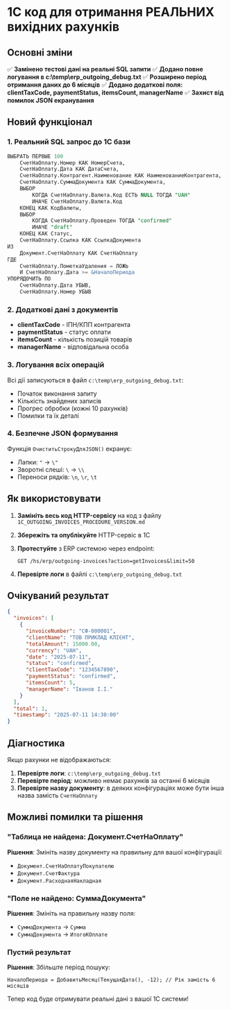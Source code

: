 # 1С код для отримання РЕАЛЬНИХ вихідних рахунків

## Основні зміни

✅ **Замінено тестові дані на реальні SQL запити**
✅ **Додано повне логування в c:\temp\erp_outgoing_debug.txt**
✅ **Розширено період отримання даних до 6 місяців**
✅ **Додано додаткові поля: clientTaxCode, paymentStatus, itemsCount, managerName**
✅ **Захист від помилок JSON екранування**

## Новий функціонал

### 1. Реальний SQL запрос до 1С бази
```sql
ВЫБРАТЬ ПЕРВЫЕ 100
    СчетНаОплату.Номер КАК НомерСчета,
    СчетНаОплату.Дата КАК ДатаСчета,
    СчетНаОплату.Контрагент.Наименование КАК НаименованиеКонтрагента,
    СчетНаОплату.СуммаДокумента КАК СуммаДокумента,
    ВЫБОР
        КОГДА СчетНаОплату.Валюта.Код ЕСТЬ NULL ТОГДА "UAH"
        ИНАЧЕ СчетНаОплату.Валюта.Код
    КОНЕЦ КАК КодВалюты,
    ВЫБОР
        КОГДА СчетНаОплату.Проведен ТОГДА "confirmed"
        ИНАЧЕ "draft"
    КОНЕЦ КАК Статус,
    СчетНаОплату.Ссылка КАК СсылкаДокумента
ИЗ
    Документ.СчетНаОплату КАК СчетНаОплату
ГДЕ
    СчетНаОплату.ПометкаУдаления = ЛОЖЬ
    И СчетНаОплату.Дата >= &НачалоПериода
УПОРЯДОЧИТЬ ПО
    СчетНаОплату.Дата УБЫВ,
    СчетНаОплату.Номер УБЫВ
```

### 2. Додаткові дані з документів
- **clientTaxCode** - ІПН/КПП контрагента
- **paymentStatus** - статус оплати 
- **itemsCount** - кількість позицій товарів
- **managerName** - відповідальна особа

### 3. Логування всіх операцій
Всі дії записуються в файл `c:\temp\erp_outgoing_debug.txt`:
- Початок виконання запиту
- Кількість знайдених записів
- Прогрес обробки (кожні 10 рахунків)
- Помилки та їх деталі

### 4. Безпечне JSON формування
Функція `ОчиститьСтрокуДляJSON()` екранує:
- Лапки: `"` → `\"`
- Зворотні слеші: `\` → `\\`
- Переноси рядків: `\n`, `\r`, `\t`

## Як використовувати

1. **Замініть весь код HTTP-сервісу** на код з файлу `1C_OUTGOING_INVOICES_PROCEDURE_VERSION.md`

2. **Збережіть та опублікуйте** HTTP-сервіс в 1С

3. **Протестуйте** з ERP системою через endpoint:
   ```
   GET /hs/erp/outgoing-invoices?action=getInvoices&limit=50
   ```

4. **Перевірте логи** в файлі `c:\temp\erp_outgoing_debug.txt`

## Очікуваний результат

```json
{
  "invoices": [
    {
      "invoiceNumber": "СФ-000001",
      "clientName": "ТОВ ПРИКЛАД КЛІЄНТ",
      "totalAmount": 15000.00,
      "currency": "UAH", 
      "date": "2025-07-11",
      "status": "confirmed",
      "clientTaxCode": "1234567890",
      "paymentStatus": "confirmed",
      "itemsCount": 5,
      "managerName": "Іванов І.І."
    }
  ],
  "total": 1,
  "timestamp": "2025-07-11 14:30:00"
}
```

## Діагностика

Якщо рахунки не відображаються:

1. **Перевірте логи**: `c:\temp\erp_outgoing_debug.txt`
2. **Перевірте період**: можливо немає рахунків за останні 6 місяців
3. **Перевірте назву документу**: в деяких конфігураціях може бути інша назва замість `СчетНаОплату`

## Можливі помилки та рішення

### "Таблица не найдена: Документ.СчетНаОплату"
**Рішення**: Змініть назву документу на правильну для вашої конфігурації:
- `Документ.СчетНаОплатуПокупателю`
- `Документ.СчетФактура` 
- `Документ.РасходнаяНакладная`

### "Поле не найдено: СуммаДокумента"
**Рішення**: Змініть на правильну назву поля:
- `СуммаДокумента` → `Сумма`
- `СуммаДокумента` → `ИтогоКОплате`

### Пустий результат
**Рішення**: Збільште період пошуку:
```1c
НачалоПериода = ДобавитьМесяц(ТекущаяДата(), -12); // Рік замість 6 місяців
```

Тепер код буде отримувати реальні дані з вашої 1С системи!